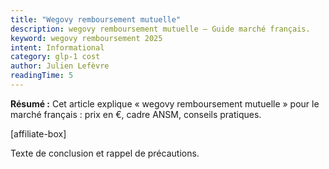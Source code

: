 ```yaml
---
title: "Wegovy remboursement mutuelle"
description: wegovy remboursement mutuelle — Guide marché français.
keyword: wegovy remboursement 2025
intent: Informational
category: glp-1 cost
author: Julien Lefèvre
readingTime: 5
---
```

**Résumé :** Cet article explique « wegovy remboursement mutuelle » pour le marché français : prix en €, cadre ANSM, conseils pratiques.


[affiliate-box]

Texte de conclusion et rappel de précautions.

























































